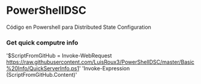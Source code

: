 # PowerShellDSC
Código en Powershell para Distributed State Configuration

### Get quick computre info

'$ScriptFromGitHub = Invoke-WebRequest https://raw.githubusercontent.com/LuisRoux3/PowerShellDSC/master/Basic%20Info/QuickServerInfo.ps1'
'Invoke-Expression $($ScriptFromGitHub.Content)'
